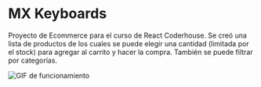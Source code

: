 # MX Keyboards

Proyecto de Ecommerce para el curso de React Coderhouse. Se creó una lista de productos de los cuales se puede elegir una cantidad (limitada por el stock) para agregar al carrito y hacer la compra. También se puede filtrar por categorías.

![GIF de funcionamiento](./public/MXKeyboards.gif)



